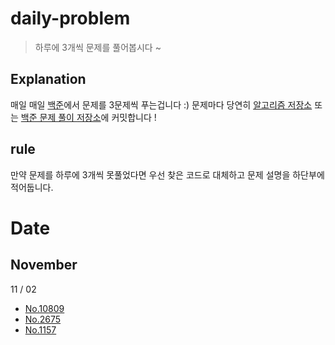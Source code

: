 # daily-problem
> 하루에 3개씩 문제를 풀어봅시다 ~

## Explanation
매일 매일 <a href="https://www.acmicpc.net/">백준</a>에서 문제를 3문제씩 푸는겁니다 :)
문제마다 당연히 <a href="https://github.com/Luciano-JeonHyunJun/CPlusPlus_Algorithms"> 알고리즘 저장소</a> 또는 <a href="https://github.com/Luciano-JeonHyunJun/Baekjun_Cpp">백준 문제 풀이 저장소</a>에 커밋합니다 !

## rule
만약 문제를 하루에 3개씩 못풀었다면 우선 찾은 코드로 대체하고 문제 설명을 하단부에 적어둡니다.

# Date

## November

11 / 02 
+ <a href="https://github.com/Luciano-JeonHyunJun/daily-problem/blob/main/21.11.02/10809.cpp">No.10809</a> <br>
+ <a href="https://github.com/Luciano-JeonHyunJun/daily-problem/blob/main/21.11.02/2675.cpp">No.2675</a><br>
+ <a href="https://github.com/Luciano-JeonHyunJun/daily-problem/blob/main/21.11.02/1157.cpp">No.1157</a>

